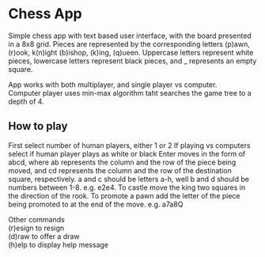 # Chess App

Simple chess app with text based user interface, with the board presented in a 8x8 grid.
Pieces are represented by the corresponding letters (p)awn, (r)ook, k(n)ight
(b)ishop, (k)ing, (q)ueen. Uppercase letters represent white pieces,
lowercase letters represent black pieces, and _ represents an empty square.

App works with both multiplayer, and single player vs computer.  
Computer player uses min-max algorithm taht searches the game tree to a depth of 4.

## How to play

First select number of human players, either 1 or 2
If playing vs computers select if human player plays as white or black
Enter moves in the form of abcd, where ab represents the column and the row
of the piece being moved, and cd represents the column and the row of the
destination square, respectively. a and c should be letters a-h, well b and
d should be numbers between 1-8. e.g. e2e4. To castle move the king two
squares in the direction of the rook. To promote a pawn add the letter of
the piece being promoted to at the end of the move. e.g. a7a8Q  

Other commands  
(r)esign to resign  
(d)raw to offer a draw  
(h)elp to display help message  
